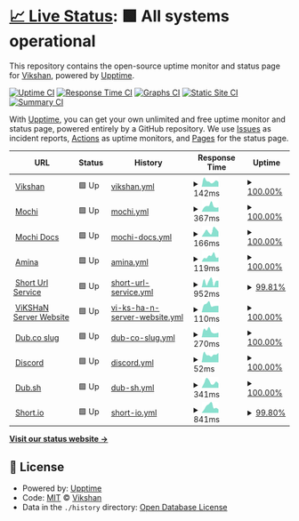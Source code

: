 # [📈 Live Status](https://status.vikshan.me): <!--live status--> **🟩 All systems operational**

This repository contains the open-source uptime monitor and status page for [Vikshan](ko-fi.com/vixshan), powered by [Upptime](https://github.com/upptime/upptime).

[![Uptime CI](https://github.com/vixshan/upptime/workflows/Uptime%20CI/badge.svg)](https://github.com/vixshan/upptime/actions?query=workflow%3A%22Uptime+CI%22)
[![Response Time CI](https://github.com/vixshan/upptime/workflows/Response%20Time%20CI/badge.svg)](https://github.com/vixshan/upptime/actions?query=workflow%3A%22Response+Time+CI%22)
[![Graphs CI](https://github.com/vixshan/upptime/workflows/Graphs%20CI/badge.svg)](https://github.com/vixshan/upptime/actions?query=workflow%3A%22Graphs+CI%22)
[![Static Site CI](https://github.com/vixshan/upptime/workflows/Static%20Site%20CI/badge.svg)](https://github.com/vixshan/upptime/actions?query=workflow%3A%22Static+Site+CI%22)
[![Summary CI](https://github.com/vixshan/upptime/workflows/Summary%20CI/badge.svg)](https://github.com/vixshan/upptime/actions?query=workflow%3A%22Summary+CI%22)

With [Upptime](https://upptime.js.org), you can get your own unlimited and free uptime monitor and status page, powered entirely by a GitHub repository. We use [Issues](https://github.com/vixshan/upptime/issues) as incident reports, [Actions](https://github.com/vixshan/upptime/actions) as uptime monitors, and [Pages](https://status.vikshan.me) for the status page.

<!--start: status pages-->
<!-- This summary is generated by Upptime (https://github.com/upptime/upptime) -->
<!-- Do not edit this manually, your changes will be overwritten -->
<!-- prettier-ignore -->
| URL | Status | History | Response Time | Uptime |
| --- | ------ | ------- | ------------- | ------ |
| <img alt="" src="https://icons.duckduckgo.com/ip3/vikshan.tech.ico" height="13"> [Vikshan](https://vikshan.tech) | 🟩 Up | [vikshan.yml](https://github.com/vixshan/upptime/commits/HEAD/history/vikshan.yml) | <details><summary><img alt="Response time graph" src="./graphs/vikshan/response-time-week.png" height="20"> 142ms</summary><br><a href="https://status.vikshan.tech/history/vikshan"><img alt="Response time 124" src="https://img.shields.io/endpoint?url=https%3A%2F%2Fraw.githubusercontent.com%2Fvixshan%2Fupptime%2FHEAD%2Fapi%2Fvikshan%2Fresponse-time.json"></a><br><a href="https://status.vikshan.tech/history/vikshan"><img alt="24-hour response time 353" src="https://img.shields.io/endpoint?url=https%3A%2F%2Fraw.githubusercontent.com%2Fvixshan%2Fupptime%2FHEAD%2Fapi%2Fvikshan%2Fresponse-time-day.json"></a><br><a href="https://status.vikshan.tech/history/vikshan"><img alt="7-day response time 142" src="https://img.shields.io/endpoint?url=https%3A%2F%2Fraw.githubusercontent.com%2Fvixshan%2Fupptime%2FHEAD%2Fapi%2Fvikshan%2Fresponse-time-week.json"></a><br><a href="https://status.vikshan.tech/history/vikshan"><img alt="30-day response time 147" src="https://img.shields.io/endpoint?url=https%3A%2F%2Fraw.githubusercontent.com%2Fvixshan%2Fupptime%2FHEAD%2Fapi%2Fvikshan%2Fresponse-time-month.json"></a><br><a href="https://status.vikshan.tech/history/vikshan"><img alt="1-year response time 124" src="https://img.shields.io/endpoint?url=https%3A%2F%2Fraw.githubusercontent.com%2Fvixshan%2Fupptime%2FHEAD%2Fapi%2Fvikshan%2Fresponse-time-year.json"></a></details> | <details><summary><a href="https://status.vikshan.tech/history/vikshan">100.00%</a></summary><a href="https://status.vikshan.tech/history/vikshan"><img alt="All-time uptime 100.00%" src="https://img.shields.io/endpoint?url=https%3A%2F%2Fraw.githubusercontent.com%2Fvixshan%2Fupptime%2FHEAD%2Fapi%2Fvikshan%2Fuptime.json"></a><br><a href="https://status.vikshan.tech/history/vikshan"><img alt="24-hour uptime 100.00%" src="https://img.shields.io/endpoint?url=https%3A%2F%2Fraw.githubusercontent.com%2Fvixshan%2Fupptime%2FHEAD%2Fapi%2Fvikshan%2Fuptime-day.json"></a><br><a href="https://status.vikshan.tech/history/vikshan"><img alt="7-day uptime 100.00%" src="https://img.shields.io/endpoint?url=https%3A%2F%2Fraw.githubusercontent.com%2Fvixshan%2Fupptime%2FHEAD%2Fapi%2Fvikshan%2Fuptime-week.json"></a><br><a href="https://status.vikshan.tech/history/vikshan"><img alt="30-day uptime 100.00%" src="https://img.shields.io/endpoint?url=https%3A%2F%2Fraw.githubusercontent.com%2Fvixshan%2Fupptime%2FHEAD%2Fapi%2Fvikshan%2Fuptime-month.json"></a><br><a href="https://status.vikshan.tech/history/vikshan"><img alt="1-year uptime 100.00%" src="https://img.shields.io/endpoint?url=https%3A%2F%2Fraw.githubusercontent.com%2Fvixshan%2Fupptime%2FHEAD%2Fapi%2Fvikshan%2Fuptime-year.json"></a></details>
| <img alt="" src="https://icons.duckduckgo.com/ip3/mochi.vikshan.tech.ico" height="13"> [Mochi](https://mochi.vikshan.tech/) | 🟩 Up | [mochi.yml](https://github.com/vixshan/upptime/commits/HEAD/history/mochi.yml) | <details><summary><img alt="Response time graph" src="./graphs/mochi/response-time-week.png" height="20"> 367ms</summary><br><a href="https://status.vikshan.tech/history/mochi"><img alt="Response time 222" src="https://img.shields.io/endpoint?url=https%3A%2F%2Fraw.githubusercontent.com%2Fvixshan%2Fupptime%2FHEAD%2Fapi%2Fmochi%2Fresponse-time.json"></a><br><a href="https://status.vikshan.tech/history/mochi"><img alt="24-hour response time 378" src="https://img.shields.io/endpoint?url=https%3A%2F%2Fraw.githubusercontent.com%2Fvixshan%2Fupptime%2FHEAD%2Fapi%2Fmochi%2Fresponse-time-day.json"></a><br><a href="https://status.vikshan.tech/history/mochi"><img alt="7-day response time 367" src="https://img.shields.io/endpoint?url=https%3A%2F%2Fraw.githubusercontent.com%2Fvixshan%2Fupptime%2FHEAD%2Fapi%2Fmochi%2Fresponse-time-week.json"></a><br><a href="https://status.vikshan.tech/history/mochi"><img alt="30-day response time 385" src="https://img.shields.io/endpoint?url=https%3A%2F%2Fraw.githubusercontent.com%2Fvixshan%2Fupptime%2FHEAD%2Fapi%2Fmochi%2Fresponse-time-month.json"></a><br><a href="https://status.vikshan.tech/history/mochi"><img alt="1-year response time 222" src="https://img.shields.io/endpoint?url=https%3A%2F%2Fraw.githubusercontent.com%2Fvixshan%2Fupptime%2FHEAD%2Fapi%2Fmochi%2Fresponse-time-year.json"></a></details> | <details><summary><a href="https://status.vikshan.tech/history/mochi">100.00%</a></summary><a href="https://status.vikshan.tech/history/mochi"><img alt="All-time uptime 89.62%" src="https://img.shields.io/endpoint?url=https%3A%2F%2Fraw.githubusercontent.com%2Fvixshan%2Fupptime%2FHEAD%2Fapi%2Fmochi%2Fuptime.json"></a><br><a href="https://status.vikshan.tech/history/mochi"><img alt="24-hour uptime 100.00%" src="https://img.shields.io/endpoint?url=https%3A%2F%2Fraw.githubusercontent.com%2Fvixshan%2Fupptime%2FHEAD%2Fapi%2Fmochi%2Fuptime-day.json"></a><br><a href="https://status.vikshan.tech/history/mochi"><img alt="7-day uptime 100.00%" src="https://img.shields.io/endpoint?url=https%3A%2F%2Fraw.githubusercontent.com%2Fvixshan%2Fupptime%2FHEAD%2Fapi%2Fmochi%2Fuptime-week.json"></a><br><a href="https://status.vikshan.tech/history/mochi"><img alt="30-day uptime 100.00%" src="https://img.shields.io/endpoint?url=https%3A%2F%2Fraw.githubusercontent.com%2Fvixshan%2Fupptime%2FHEAD%2Fapi%2Fmochi%2Fuptime-month.json"></a><br><a href="https://status.vikshan.tech/history/mochi"><img alt="1-year uptime 89.62%" src="https://img.shields.io/endpoint?url=https%3A%2F%2Fraw.githubusercontent.com%2Fvixshan%2Fupptime%2FHEAD%2Fapi%2Fmochi%2Fuptime-year.json"></a></details>
| <img alt="" src="https://icons.duckduckgo.com/ip3/docs.vikshan.tech.ico" height="13"> [Mochi Docs](https://docs.vikshan.tech/mochi) | 🟩 Up | [mochi-docs.yml](https://github.com/vixshan/upptime/commits/HEAD/history/mochi-docs.yml) | <details><summary><img alt="Response time graph" src="./graphs/mochi-docs/response-time-week.png" height="20"> 166ms</summary><br><a href="https://status.vikshan.tech/history/mochi-docs"><img alt="Response time 801" src="https://img.shields.io/endpoint?url=https%3A%2F%2Fraw.githubusercontent.com%2Fvixshan%2Fupptime%2FHEAD%2Fapi%2Fmochi-docs%2Fresponse-time.json"></a><br><a href="https://status.vikshan.tech/history/mochi-docs"><img alt="24-hour response time 212" src="https://img.shields.io/endpoint?url=https%3A%2F%2Fraw.githubusercontent.com%2Fvixshan%2Fupptime%2FHEAD%2Fapi%2Fmochi-docs%2Fresponse-time-day.json"></a><br><a href="https://status.vikshan.tech/history/mochi-docs"><img alt="7-day response time 166" src="https://img.shields.io/endpoint?url=https%3A%2F%2Fraw.githubusercontent.com%2Fvixshan%2Fupptime%2FHEAD%2Fapi%2Fmochi-docs%2Fresponse-time-week.json"></a><br><a href="https://status.vikshan.tech/history/mochi-docs"><img alt="30-day response time 206" src="https://img.shields.io/endpoint?url=https%3A%2F%2Fraw.githubusercontent.com%2Fvixshan%2Fupptime%2FHEAD%2Fapi%2Fmochi-docs%2Fresponse-time-month.json"></a><br><a href="https://status.vikshan.tech/history/mochi-docs"><img alt="1-year response time 801" src="https://img.shields.io/endpoint?url=https%3A%2F%2Fraw.githubusercontent.com%2Fvixshan%2Fupptime%2FHEAD%2Fapi%2Fmochi-docs%2Fresponse-time-year.json"></a></details> | <details><summary><a href="https://status.vikshan.tech/history/mochi-docs">100.00%</a></summary><a href="https://status.vikshan.tech/history/mochi-docs"><img alt="All-time uptime 99.99%" src="https://img.shields.io/endpoint?url=https%3A%2F%2Fraw.githubusercontent.com%2Fvixshan%2Fupptime%2FHEAD%2Fapi%2Fmochi-docs%2Fuptime.json"></a><br><a href="https://status.vikshan.tech/history/mochi-docs"><img alt="24-hour uptime 100.00%" src="https://img.shields.io/endpoint?url=https%3A%2F%2Fraw.githubusercontent.com%2Fvixshan%2Fupptime%2FHEAD%2Fapi%2Fmochi-docs%2Fuptime-day.json"></a><br><a href="https://status.vikshan.tech/history/mochi-docs"><img alt="7-day uptime 100.00%" src="https://img.shields.io/endpoint?url=https%3A%2F%2Fraw.githubusercontent.com%2Fvixshan%2Fupptime%2FHEAD%2Fapi%2Fmochi-docs%2Fuptime-week.json"></a><br><a href="https://status.vikshan.tech/history/mochi-docs"><img alt="30-day uptime 100.00%" src="https://img.shields.io/endpoint?url=https%3A%2F%2Fraw.githubusercontent.com%2Fvixshan%2Fupptime%2FHEAD%2Fapi%2Fmochi-docs%2Fuptime-month.json"></a><br><a href="https://status.vikshan.tech/history/mochi-docs"><img alt="1-year uptime 99.99%" src="https://img.shields.io/endpoint?url=https%3A%2F%2Fraw.githubusercontent.com%2Fvixshan%2Fupptime%2FHEAD%2Fapi%2Fmochi-docs%2Fuptime-year.json"></a></details>
| <img alt="" src="https://icons.duckduckgo.com/ip3/amina.vikshan.tech.ico" height="13"> [Amina](https://amina.vikshan.tech) | 🟩 Up | [amina.yml](https://github.com/vixshan/upptime/commits/HEAD/history/amina.yml) | <details><summary><img alt="Response time graph" src="./graphs/amina/response-time-week.png" height="20"> 119ms</summary><br><a href="https://status.vikshan.tech/history/amina"><img alt="Response time 110" src="https://img.shields.io/endpoint?url=https%3A%2F%2Fraw.githubusercontent.com%2Fvixshan%2Fupptime%2FHEAD%2Fapi%2Famina%2Fresponse-time.json"></a><br><a href="https://status.vikshan.tech/history/amina"><img alt="24-hour response time 106" src="https://img.shields.io/endpoint?url=https%3A%2F%2Fraw.githubusercontent.com%2Fvixshan%2Fupptime%2FHEAD%2Fapi%2Famina%2Fresponse-time-day.json"></a><br><a href="https://status.vikshan.tech/history/amina"><img alt="7-day response time 119" src="https://img.shields.io/endpoint?url=https%3A%2F%2Fraw.githubusercontent.com%2Fvixshan%2Fupptime%2FHEAD%2Fapi%2Famina%2Fresponse-time-week.json"></a><br><a href="https://status.vikshan.tech/history/amina"><img alt="30-day response time 109" src="https://img.shields.io/endpoint?url=https%3A%2F%2Fraw.githubusercontent.com%2Fvixshan%2Fupptime%2FHEAD%2Fapi%2Famina%2Fresponse-time-month.json"></a><br><a href="https://status.vikshan.tech/history/amina"><img alt="1-year response time 110" src="https://img.shields.io/endpoint?url=https%3A%2F%2Fraw.githubusercontent.com%2Fvixshan%2Fupptime%2FHEAD%2Fapi%2Famina%2Fresponse-time-year.json"></a></details> | <details><summary><a href="https://status.vikshan.tech/history/amina">100.00%</a></summary><a href="https://status.vikshan.tech/history/amina"><img alt="All-time uptime 100.00%" src="https://img.shields.io/endpoint?url=https%3A%2F%2Fraw.githubusercontent.com%2Fvixshan%2Fupptime%2FHEAD%2Fapi%2Famina%2Fuptime.json"></a><br><a href="https://status.vikshan.tech/history/amina"><img alt="24-hour uptime 100.00%" src="https://img.shields.io/endpoint?url=https%3A%2F%2Fraw.githubusercontent.com%2Fvixshan%2Fupptime%2FHEAD%2Fapi%2Famina%2Fuptime-day.json"></a><br><a href="https://status.vikshan.tech/history/amina"><img alt="7-day uptime 100.00%" src="https://img.shields.io/endpoint?url=https%3A%2F%2Fraw.githubusercontent.com%2Fvixshan%2Fupptime%2FHEAD%2Fapi%2Famina%2Fuptime-week.json"></a><br><a href="https://status.vikshan.tech/history/amina"><img alt="30-day uptime 100.00%" src="https://img.shields.io/endpoint?url=https%3A%2F%2Fraw.githubusercontent.com%2Fvixshan%2Fupptime%2FHEAD%2Fapi%2Famina%2Fuptime-month.json"></a><br><a href="https://status.vikshan.tech/history/amina"><img alt="1-year uptime 100.00%" src="https://img.shields.io/endpoint?url=https%3A%2F%2Fraw.githubusercontent.com%2Fvixshan%2Fupptime%2FHEAD%2Fapi%2Famina%2Fuptime-year.json"></a></details>
| <img alt="" src="https://icons.duckduckgo.com/ip3/go.vikshan.tech.ico" height="13"> [Short Url Service](https://go.vikshan.tech) | 🟩 Up | [short-url-service.yml](https://github.com/vixshan/upptime/commits/HEAD/history/short-url-service.yml) | <details><summary><img alt="Response time graph" src="./graphs/short-url-service/response-time-week.png" height="20"> 952ms</summary><br><a href="https://status.vikshan.tech/history/short-url-service"><img alt="Response time 770" src="https://img.shields.io/endpoint?url=https%3A%2F%2Fraw.githubusercontent.com%2Fvixshan%2Fupptime%2FHEAD%2Fapi%2Fshort-url-service%2Fresponse-time.json"></a><br><a href="https://status.vikshan.tech/history/short-url-service"><img alt="24-hour response time 2105" src="https://img.shields.io/endpoint?url=https%3A%2F%2Fraw.githubusercontent.com%2Fvixshan%2Fupptime%2FHEAD%2Fapi%2Fshort-url-service%2Fresponse-time-day.json"></a><br><a href="https://status.vikshan.tech/history/short-url-service"><img alt="7-day response time 952" src="https://img.shields.io/endpoint?url=https%3A%2F%2Fraw.githubusercontent.com%2Fvixshan%2Fupptime%2FHEAD%2Fapi%2Fshort-url-service%2Fresponse-time-week.json"></a><br><a href="https://status.vikshan.tech/history/short-url-service"><img alt="30-day response time 770" src="https://img.shields.io/endpoint?url=https%3A%2F%2Fraw.githubusercontent.com%2Fvixshan%2Fupptime%2FHEAD%2Fapi%2Fshort-url-service%2Fresponse-time-month.json"></a><br><a href="https://status.vikshan.tech/history/short-url-service"><img alt="1-year response time 770" src="https://img.shields.io/endpoint?url=https%3A%2F%2Fraw.githubusercontent.com%2Fvixshan%2Fupptime%2FHEAD%2Fapi%2Fshort-url-service%2Fresponse-time-year.json"></a></details> | <details><summary><a href="https://status.vikshan.tech/history/short-url-service">99.81%</a></summary><a href="https://status.vikshan.tech/history/short-url-service"><img alt="All-time uptime 99.87%" src="https://img.shields.io/endpoint?url=https%3A%2F%2Fraw.githubusercontent.com%2Fvixshan%2Fupptime%2FHEAD%2Fapi%2Fshort-url-service%2Fuptime.json"></a><br><a href="https://status.vikshan.tech/history/short-url-service"><img alt="24-hour uptime 98.64%" src="https://img.shields.io/endpoint?url=https%3A%2F%2Fraw.githubusercontent.com%2Fvixshan%2Fupptime%2FHEAD%2Fapi%2Fshort-url-service%2Fuptime-day.json"></a><br><a href="https://status.vikshan.tech/history/short-url-service"><img alt="7-day uptime 99.81%" src="https://img.shields.io/endpoint?url=https%3A%2F%2Fraw.githubusercontent.com%2Fvixshan%2Fupptime%2FHEAD%2Fapi%2Fshort-url-service%2Fuptime-week.json"></a><br><a href="https://status.vikshan.tech/history/short-url-service"><img alt="30-day uptime 99.87%" src="https://img.shields.io/endpoint?url=https%3A%2F%2Fraw.githubusercontent.com%2Fvixshan%2Fupptime%2FHEAD%2Fapi%2Fshort-url-service%2Fuptime-month.json"></a><br><a href="https://status.vikshan.tech/history/short-url-service"><img alt="1-year uptime 99.87%" src="https://img.shields.io/endpoint?url=https%3A%2F%2Fraw.githubusercontent.com%2Fvixshan%2Fupptime%2FHEAD%2Fapi%2Fshort-url-service%2Fuptime-year.json"></a></details>
| <img alt="" src="https://icons.duckduckgo.com/ip3/server.vikshan.tech.ico" height="13"> [ViKSHaN Server Website](https://server.vikshan.tech) | 🟩 Up | [vi-ks-ha-n-server-website.yml](https://github.com/vixshan/upptime/commits/HEAD/history/vi-ks-ha-n-server-website.yml) | <details><summary><img alt="Response time graph" src="./graphs/vi-ks-ha-n-server-website/response-time-week.png" height="20"> 110ms</summary><br><a href="https://status.vikshan.tech/history/vi-ks-ha-n-server-website"><img alt="Response time 112" src="https://img.shields.io/endpoint?url=https%3A%2F%2Fraw.githubusercontent.com%2Fvixshan%2Fupptime%2FHEAD%2Fapi%2Fvi-ks-ha-n-server-website%2Fresponse-time.json"></a><br><a href="https://status.vikshan.tech/history/vi-ks-ha-n-server-website"><img alt="24-hour response time 138" src="https://img.shields.io/endpoint?url=https%3A%2F%2Fraw.githubusercontent.com%2Fvixshan%2Fupptime%2FHEAD%2Fapi%2Fvi-ks-ha-n-server-website%2Fresponse-time-day.json"></a><br><a href="https://status.vikshan.tech/history/vi-ks-ha-n-server-website"><img alt="7-day response time 110" src="https://img.shields.io/endpoint?url=https%3A%2F%2Fraw.githubusercontent.com%2Fvixshan%2Fupptime%2FHEAD%2Fapi%2Fvi-ks-ha-n-server-website%2Fresponse-time-week.json"></a><br><a href="https://status.vikshan.tech/history/vi-ks-ha-n-server-website"><img alt="30-day response time 111" src="https://img.shields.io/endpoint?url=https%3A%2F%2Fraw.githubusercontent.com%2Fvixshan%2Fupptime%2FHEAD%2Fapi%2Fvi-ks-ha-n-server-website%2Fresponse-time-month.json"></a><br><a href="https://status.vikshan.tech/history/vi-ks-ha-n-server-website"><img alt="1-year response time 112" src="https://img.shields.io/endpoint?url=https%3A%2F%2Fraw.githubusercontent.com%2Fvixshan%2Fupptime%2FHEAD%2Fapi%2Fvi-ks-ha-n-server-website%2Fresponse-time-year.json"></a></details> | <details><summary><a href="https://status.vikshan.tech/history/vi-ks-ha-n-server-website">100.00%</a></summary><a href="https://status.vikshan.tech/history/vi-ks-ha-n-server-website"><img alt="All-time uptime 100.00%" src="https://img.shields.io/endpoint?url=https%3A%2F%2Fraw.githubusercontent.com%2Fvixshan%2Fupptime%2FHEAD%2Fapi%2Fvi-ks-ha-n-server-website%2Fuptime.json"></a><br><a href="https://status.vikshan.tech/history/vi-ks-ha-n-server-website"><img alt="24-hour uptime 100.00%" src="https://img.shields.io/endpoint?url=https%3A%2F%2Fraw.githubusercontent.com%2Fvixshan%2Fupptime%2FHEAD%2Fapi%2Fvi-ks-ha-n-server-website%2Fuptime-day.json"></a><br><a href="https://status.vikshan.tech/history/vi-ks-ha-n-server-website"><img alt="7-day uptime 100.00%" src="https://img.shields.io/endpoint?url=https%3A%2F%2Fraw.githubusercontent.com%2Fvixshan%2Fupptime%2FHEAD%2Fapi%2Fvi-ks-ha-n-server-website%2Fuptime-week.json"></a><br><a href="https://status.vikshan.tech/history/vi-ks-ha-n-server-website"><img alt="30-day uptime 100.00%" src="https://img.shields.io/endpoint?url=https%3A%2F%2Fraw.githubusercontent.com%2Fvixshan%2Fupptime%2FHEAD%2Fapi%2Fvi-ks-ha-n-server-website%2Fuptime-month.json"></a><br><a href="https://status.vikshan.tech/history/vi-ks-ha-n-server-website"><img alt="1-year uptime 100.00%" src="https://img.shields.io/endpoint?url=https%3A%2F%2Fraw.githubusercontent.com%2Fvixshan%2Fupptime%2FHEAD%2Fapi%2Fvi-ks-ha-n-server-website%2Fuptime-year.json"></a></details>
| <img alt="" src="https://icons.duckduckgo.com/ip3/l.vikshan.tech.ico" height="13"> [Dub.co slug](https://l.vikshan.tech/) | 🟩 Up | [dub-co-slug.yml](https://github.com/vixshan/upptime/commits/HEAD/history/dub-co-slug.yml) | <details><summary><img alt="Response time graph" src="./graphs/dub-co-slug/response-time-week.png" height="20"> 270ms</summary><br><a href="https://status.vikshan.tech/history/dub-co-slug"><img alt="Response time 265" src="https://img.shields.io/endpoint?url=https%3A%2F%2Fraw.githubusercontent.com%2Fvixshan%2Fupptime%2FHEAD%2Fapi%2Fdub-co-slug%2Fresponse-time.json"></a><br><a href="https://status.vikshan.tech/history/dub-co-slug"><img alt="24-hour response time 350" src="https://img.shields.io/endpoint?url=https%3A%2F%2Fraw.githubusercontent.com%2Fvixshan%2Fupptime%2FHEAD%2Fapi%2Fdub-co-slug%2Fresponse-time-day.json"></a><br><a href="https://status.vikshan.tech/history/dub-co-slug"><img alt="7-day response time 270" src="https://img.shields.io/endpoint?url=https%3A%2F%2Fraw.githubusercontent.com%2Fvixshan%2Fupptime%2FHEAD%2Fapi%2Fdub-co-slug%2Fresponse-time-week.json"></a><br><a href="https://status.vikshan.tech/history/dub-co-slug"><img alt="30-day response time 265" src="https://img.shields.io/endpoint?url=https%3A%2F%2Fraw.githubusercontent.com%2Fvixshan%2Fupptime%2FHEAD%2Fapi%2Fdub-co-slug%2Fresponse-time-month.json"></a><br><a href="https://status.vikshan.tech/history/dub-co-slug"><img alt="1-year response time 265" src="https://img.shields.io/endpoint?url=https%3A%2F%2Fraw.githubusercontent.com%2Fvixshan%2Fupptime%2FHEAD%2Fapi%2Fdub-co-slug%2Fresponse-time-year.json"></a></details> | <details><summary><a href="https://status.vikshan.tech/history/dub-co-slug">100.00%</a></summary><a href="https://status.vikshan.tech/history/dub-co-slug"><img alt="All-time uptime 100.00%" src="https://img.shields.io/endpoint?url=https%3A%2F%2Fraw.githubusercontent.com%2Fvixshan%2Fupptime%2FHEAD%2Fapi%2Fdub-co-slug%2Fuptime.json"></a><br><a href="https://status.vikshan.tech/history/dub-co-slug"><img alt="24-hour uptime 100.00%" src="https://img.shields.io/endpoint?url=https%3A%2F%2Fraw.githubusercontent.com%2Fvixshan%2Fupptime%2FHEAD%2Fapi%2Fdub-co-slug%2Fuptime-day.json"></a><br><a href="https://status.vikshan.tech/history/dub-co-slug"><img alt="7-day uptime 100.00%" src="https://img.shields.io/endpoint?url=https%3A%2F%2Fraw.githubusercontent.com%2Fvixshan%2Fupptime%2FHEAD%2Fapi%2Fdub-co-slug%2Fuptime-week.json"></a><br><a href="https://status.vikshan.tech/history/dub-co-slug"><img alt="30-day uptime 100.00%" src="https://img.shields.io/endpoint?url=https%3A%2F%2Fraw.githubusercontent.com%2Fvixshan%2Fupptime%2FHEAD%2Fapi%2Fdub-co-slug%2Fuptime-month.json"></a><br><a href="https://status.vikshan.tech/history/dub-co-slug"><img alt="1-year uptime 100.00%" src="https://img.shields.io/endpoint?url=https%3A%2F%2Fraw.githubusercontent.com%2Fvixshan%2Fupptime%2FHEAD%2Fapi%2Fdub-co-slug%2Fuptime-year.json"></a></details>
| <img alt="" src="https://icons.duckduckgo.com/ip3/discord.com.ico" height="13"> [Discord](https://discord.com) | 🟩 Up | [discord.yml](https://github.com/vixshan/upptime/commits/HEAD/history/discord.yml) | <details><summary><img alt="Response time graph" src="./graphs/discord/response-time-week.png" height="20"> 52ms</summary><br><a href="https://status.vikshan.tech/history/discord"><img alt="Response time 54" src="https://img.shields.io/endpoint?url=https%3A%2F%2Fraw.githubusercontent.com%2Fvixshan%2Fupptime%2FHEAD%2Fapi%2Fdiscord%2Fresponse-time.json"></a><br><a href="https://status.vikshan.tech/history/discord"><img alt="24-hour response time 53" src="https://img.shields.io/endpoint?url=https%3A%2F%2Fraw.githubusercontent.com%2Fvixshan%2Fupptime%2FHEAD%2Fapi%2Fdiscord%2Fresponse-time-day.json"></a><br><a href="https://status.vikshan.tech/history/discord"><img alt="7-day response time 52" src="https://img.shields.io/endpoint?url=https%3A%2F%2Fraw.githubusercontent.com%2Fvixshan%2Fupptime%2FHEAD%2Fapi%2Fdiscord%2Fresponse-time-week.json"></a><br><a href="https://status.vikshan.tech/history/discord"><img alt="30-day response time 52" src="https://img.shields.io/endpoint?url=https%3A%2F%2Fraw.githubusercontent.com%2Fvixshan%2Fupptime%2FHEAD%2Fapi%2Fdiscord%2Fresponse-time-month.json"></a><br><a href="https://status.vikshan.tech/history/discord"><img alt="1-year response time 54" src="https://img.shields.io/endpoint?url=https%3A%2F%2Fraw.githubusercontent.com%2Fvixshan%2Fupptime%2FHEAD%2Fapi%2Fdiscord%2Fresponse-time-year.json"></a></details> | <details><summary><a href="https://status.vikshan.tech/history/discord">100.00%</a></summary><a href="https://status.vikshan.tech/history/discord"><img alt="All-time uptime 99.97%" src="https://img.shields.io/endpoint?url=https%3A%2F%2Fraw.githubusercontent.com%2Fvixshan%2Fupptime%2FHEAD%2Fapi%2Fdiscord%2Fuptime.json"></a><br><a href="https://status.vikshan.tech/history/discord"><img alt="24-hour uptime 100.00%" src="https://img.shields.io/endpoint?url=https%3A%2F%2Fraw.githubusercontent.com%2Fvixshan%2Fupptime%2FHEAD%2Fapi%2Fdiscord%2Fuptime-day.json"></a><br><a href="https://status.vikshan.tech/history/discord"><img alt="7-day uptime 100.00%" src="https://img.shields.io/endpoint?url=https%3A%2F%2Fraw.githubusercontent.com%2Fvixshan%2Fupptime%2FHEAD%2Fapi%2Fdiscord%2Fuptime-week.json"></a><br><a href="https://status.vikshan.tech/history/discord"><img alt="30-day uptime 100.00%" src="https://img.shields.io/endpoint?url=https%3A%2F%2Fraw.githubusercontent.com%2Fvixshan%2Fupptime%2FHEAD%2Fapi%2Fdiscord%2Fuptime-month.json"></a><br><a href="https://status.vikshan.tech/history/discord"><img alt="1-year uptime 99.97%" src="https://img.shields.io/endpoint?url=https%3A%2F%2Fraw.githubusercontent.com%2Fvixshan%2Fupptime%2FHEAD%2Fapi%2Fdiscord%2Fuptime-year.json"></a></details>
| <img alt="" src="https://icons.duckduckgo.com/ip3/dub.sh.ico" height="13"> [Dub.sh](https://dub.sh) | 🟩 Up | [dub-sh.yml](https://github.com/vixshan/upptime/commits/HEAD/history/dub-sh.yml) | <details><summary><img alt="Response time graph" src="./graphs/dub-sh/response-time-week.png" height="20"> 341ms</summary><br><a href="https://status.vikshan.tech/history/dub-sh"><img alt="Response time 483" src="https://img.shields.io/endpoint?url=https%3A%2F%2Fraw.githubusercontent.com%2Fvixshan%2Fupptime%2FHEAD%2Fapi%2Fdub-sh%2Fresponse-time.json"></a><br><a href="https://status.vikshan.tech/history/dub-sh"><img alt="24-hour response time 532" src="https://img.shields.io/endpoint?url=https%3A%2F%2Fraw.githubusercontent.com%2Fvixshan%2Fupptime%2FHEAD%2Fapi%2Fdub-sh%2Fresponse-time-day.json"></a><br><a href="https://status.vikshan.tech/history/dub-sh"><img alt="7-day response time 341" src="https://img.shields.io/endpoint?url=https%3A%2F%2Fraw.githubusercontent.com%2Fvixshan%2Fupptime%2FHEAD%2Fapi%2Fdub-sh%2Fresponse-time-week.json"></a><br><a href="https://status.vikshan.tech/history/dub-sh"><img alt="30-day response time 606" src="https://img.shields.io/endpoint?url=https%3A%2F%2Fraw.githubusercontent.com%2Fvixshan%2Fupptime%2FHEAD%2Fapi%2Fdub-sh%2Fresponse-time-month.json"></a><br><a href="https://status.vikshan.tech/history/dub-sh"><img alt="1-year response time 483" src="https://img.shields.io/endpoint?url=https%3A%2F%2Fraw.githubusercontent.com%2Fvixshan%2Fupptime%2FHEAD%2Fapi%2Fdub-sh%2Fresponse-time-year.json"></a></details> | <details><summary><a href="https://status.vikshan.tech/history/dub-sh">100.00%</a></summary><a href="https://status.vikshan.tech/history/dub-sh"><img alt="All-time uptime 99.97%" src="https://img.shields.io/endpoint?url=https%3A%2F%2Fraw.githubusercontent.com%2Fvixshan%2Fupptime%2FHEAD%2Fapi%2Fdub-sh%2Fuptime.json"></a><br><a href="https://status.vikshan.tech/history/dub-sh"><img alt="24-hour uptime 100.00%" src="https://img.shields.io/endpoint?url=https%3A%2F%2Fraw.githubusercontent.com%2Fvixshan%2Fupptime%2FHEAD%2Fapi%2Fdub-sh%2Fuptime-day.json"></a><br><a href="https://status.vikshan.tech/history/dub-sh"><img alt="7-day uptime 100.00%" src="https://img.shields.io/endpoint?url=https%3A%2F%2Fraw.githubusercontent.com%2Fvixshan%2Fupptime%2FHEAD%2Fapi%2Fdub-sh%2Fuptime-week.json"></a><br><a href="https://status.vikshan.tech/history/dub-sh"><img alt="30-day uptime 100.00%" src="https://img.shields.io/endpoint?url=https%3A%2F%2Fraw.githubusercontent.com%2Fvixshan%2Fupptime%2FHEAD%2Fapi%2Fdub-sh%2Fuptime-month.json"></a><br><a href="https://status.vikshan.tech/history/dub-sh"><img alt="1-year uptime 99.97%" src="https://img.shields.io/endpoint?url=https%3A%2F%2Fraw.githubusercontent.com%2Fvixshan%2Fupptime%2FHEAD%2Fapi%2Fdub-sh%2Fuptime-year.json"></a></details>
| <img alt="" src="https://icons.duckduckgo.com/ip3/dton.short.gy.ico" height="13"> [Short.io](https://dton.short.gy) | 🟩 Up | [short-io.yml](https://github.com/vixshan/upptime/commits/HEAD/history/short-io.yml) | <details><summary><img alt="Response time graph" src="./graphs/short-io/response-time-week.png" height="20"> 841ms</summary><br><a href="https://status.vikshan.tech/history/short-io"><img alt="Response time 637" src="https://img.shields.io/endpoint?url=https%3A%2F%2Fraw.githubusercontent.com%2Fvixshan%2Fupptime%2FHEAD%2Fapi%2Fshort-io%2Fresponse-time.json"></a><br><a href="https://status.vikshan.tech/history/short-io"><img alt="24-hour response time 1935" src="https://img.shields.io/endpoint?url=https%3A%2F%2Fraw.githubusercontent.com%2Fvixshan%2Fupptime%2FHEAD%2Fapi%2Fshort-io%2Fresponse-time-day.json"></a><br><a href="https://status.vikshan.tech/history/short-io"><img alt="7-day response time 841" src="https://img.shields.io/endpoint?url=https%3A%2F%2Fraw.githubusercontent.com%2Fvixshan%2Fupptime%2FHEAD%2Fapi%2Fshort-io%2Fresponse-time-week.json"></a><br><a href="https://status.vikshan.tech/history/short-io"><img alt="30-day response time 637" src="https://img.shields.io/endpoint?url=https%3A%2F%2Fraw.githubusercontent.com%2Fvixshan%2Fupptime%2FHEAD%2Fapi%2Fshort-io%2Fresponse-time-month.json"></a><br><a href="https://status.vikshan.tech/history/short-io"><img alt="1-year response time 637" src="https://img.shields.io/endpoint?url=https%3A%2F%2Fraw.githubusercontent.com%2Fvixshan%2Fupptime%2FHEAD%2Fapi%2Fshort-io%2Fresponse-time-year.json"></a></details> | <details><summary><a href="https://status.vikshan.tech/history/short-io">99.80%</a></summary><a href="https://status.vikshan.tech/history/short-io"><img alt="All-time uptime 99.87%" src="https://img.shields.io/endpoint?url=https%3A%2F%2Fraw.githubusercontent.com%2Fvixshan%2Fupptime%2FHEAD%2Fapi%2Fshort-io%2Fuptime.json"></a><br><a href="https://status.vikshan.tech/history/short-io"><img alt="24-hour uptime 98.63%" src="https://img.shields.io/endpoint?url=https%3A%2F%2Fraw.githubusercontent.com%2Fvixshan%2Fupptime%2FHEAD%2Fapi%2Fshort-io%2Fuptime-day.json"></a><br><a href="https://status.vikshan.tech/history/short-io"><img alt="7-day uptime 99.80%" src="https://img.shields.io/endpoint?url=https%3A%2F%2Fraw.githubusercontent.com%2Fvixshan%2Fupptime%2FHEAD%2Fapi%2Fshort-io%2Fuptime-week.json"></a><br><a href="https://status.vikshan.tech/history/short-io"><img alt="30-day uptime 99.87%" src="https://img.shields.io/endpoint?url=https%3A%2F%2Fraw.githubusercontent.com%2Fvixshan%2Fupptime%2FHEAD%2Fapi%2Fshort-io%2Fuptime-month.json"></a><br><a href="https://status.vikshan.tech/history/short-io"><img alt="1-year uptime 99.87%" src="https://img.shields.io/endpoint?url=https%3A%2F%2Fraw.githubusercontent.com%2Fvixshan%2Fupptime%2FHEAD%2Fapi%2Fshort-io%2Fuptime-year.json"></a></details>

<!--end: status pages-->

[**Visit our status website →**](https://status.vikshan.me)

## 📄 License

- Powered by: [Upptime](https://github.com/upptime/upptime)
- Code: [MIT](./LICENSE) © [Vikshan](ko-fi.com/vixshan)
- Data in the `./history` directory: [Open Database License](https://opendatacommons.org/licenses/odbl/1-0/)
